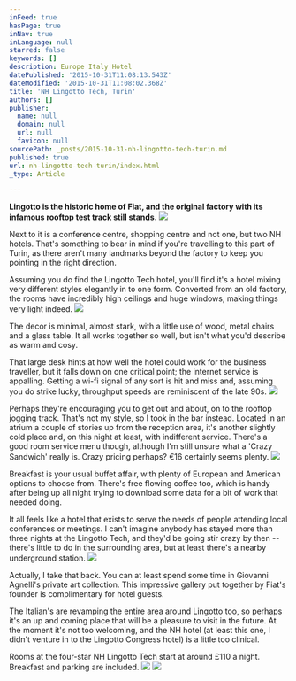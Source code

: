```yaml
---
inFeed: true
hasPage: true
inNav: true
inLanguage: null
starred: false
keywords: []
description: Europe Italy Hotel
datePublished: '2015-10-31T11:08:13.543Z'
dateModified: '2015-10-31T11:08:02.368Z'
title: 'NH Lingotto Tech, Turin'
authors: []
publisher:
  name: null
  domain: null
  url: null
  favicon: null
sourcePath: _posts/2015-10-31-nh-lingotto-tech-turin.md
published: true
url: nh-lingotto-tech-turin/index.html
_type: Article

---
```

**Lingotto is the historic home of Fiat, and the original factory with its infamous rooftop test track still stands.**
![](https://the-grid-user-content.s3-us-west-2.amazonaws.com/ff2cc22c-ab28-4c06-b8be-6e20cdbef97a.jpg)

Next to it is a conference centre, shopping centre and not one, but two NH hotels. That's something to bear in mind if you're travelling to this part of Turin, as there aren't many landmarks beyond the factory to keep you pointing in the right direction.

Assuming you do find the Lingotto Tech hotel, you'll find it's a hotel mixing very different styles elegantly in to one form. Converted from an old factory, the rooms have incredibly high ceilings and huge windows, making things very light indeed.
![](https://the-grid-user-content.s3-us-west-2.amazonaws.com/1f8c1f39-ad33-4b9b-8866-a7c45c35b565.jpg)

The decor is minimal, almost stark, with a little use of wood, metal chairs and a glass table. It all works together so well, but isn't what you'd describe as warm and cosy.

That large desk hints at how well the hotel could work for the business traveller, but it falls down on one critical point; the internet service is appalling. Getting a wi-fi signal of any sort is hit and miss and, assuming you do strike lucky, throughput speeds are reminiscent of the late 90s.
![](https://the-grid-user-content.s3-us-west-2.amazonaws.com/3a962dd7-af56-4005-8c8a-5118aaa0d060.jpg)

Perhaps they're encouraging you to get out and about, on to the rooftop jogging track. That's not my style, so I took in the bar instead. Located in an atrium a couple of stories up from the reception area, it's another slightly cold place and, on this night at least, with indifferent service.
There's a good room service menu though, although I'm still unsure what a 'Crazy Sandwich' really is. Crazy pricing perhaps? €16 certainly seems plenty.
![](https://the-grid-user-content.s3-us-west-2.amazonaws.com/dad0876e-a7fb-4ce8-a5fe-7cb3662f5b34.jpg)

Breakfast is your usual buffet affair, with plenty of European and American options to choose from. There's free flowing coffee too, which is handy after being up all night trying to download some data for a bit of work that needed doing.

It all feels like a hotel that exists to serve the needs of people attending local conferences or meetings. I can't imagine anybody has stayed more than three nights at the Lingotto Tech, and they'd be going stir crazy by then -- there's little to do in the surrounding area, but at least there's a nearby underground station.
![](https://the-grid-user-content.s3-us-west-2.amazonaws.com/9bd9c6cd-e719-4327-9d08-f7acd5b824cc.jpg)

Actually, I take that back. You can at least spend some time in Giovanni Agnelli's private art collection. This impressive gallery put together by Fiat's founder is complimentary for hotel guests.

The Italian's are revamping the entire area around Lingotto too, so perhaps it's an up and coming place that will be a pleasure to visit in the future. At the moment it's not too welcoming, and the NH hotel (at least this one, I didn't venture in to the Lingotto Congress hotel) is a little too clinical.

Rooms at the four-star NH Lingotto Tech start at around £110 a night. Breakfast and parking are included.
![](https://the-grid-user-content.s3-us-west-2.amazonaws.com/1cc18455-3580-46a0-99fb-92c80bce5164.jpg)
![](https://the-grid-user-content.s3-us-west-2.amazonaws.com/8bf47bef-639d-44f3-9838-1f3ad974c799.jpg)